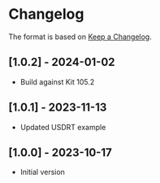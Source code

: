 # Changelog

The format is based on [Keep a Changelog](https://keepachangelog.com/en/1.0.0/).

## [1.0.2] - 2024-01-02
- Build against Kit 105.2

## [1.0.1] - 2023-11-13
- Updated USDRT example

## [1.0.0] - 2023-10-17
- Initial version
